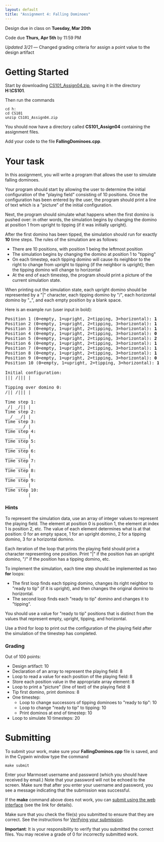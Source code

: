 ```yaml
---
layout: default
title: "Assignment 4: Falling Dominoes"
---
```


Design due in class on **Tuesday, Mar 20th**

Code due **Thurs, Apr 5th** by 11:59 PM

*Updated 3/21* &mdash; Changed grading criteria for assign a point value to the design artifact

# Getting Started

Start by downloading [CS101\_Assign04.zip](CS101_Assign04.zip), saving it in the directory **H:\\CS101**.

Then run the commands

```
cd h:
cd CS101
unzip CS101_Assign04.zip
```

You should now have a directory called **CS101\_Assign04** containing the assignment files.

Add your code to the file **FallingDominoes.cpp**.

# Your task

In this assignment, you will write a program that allows the user to simulate falling dominoes.

Your program should start by allowing the user to determine the initial configuration of the "playing field" consisting of 10 positions. Once the configuration has been entered by the user, the program should print a line of text which is a "picture" of the initial configuration.

Next, the program should simulate what happens when the first domino is pushed over: in other words, the simulation begins by changing the domino at position 1 from upright to tipping (if it was initially upright).

After the first domino has been tipped, the simulation should run for exactly **10** time steps.  The rules of the simulation are as follows:

-   There are 10 positions, with position 1 being the leftmost position
-   The simulation begins by changing the domino at position 1 to "tipping"
-   On each timestep, each tipping domino will cause its neighbor to the right to change from upright to tipping (if the neighbor is upright); then the tipping domino will change to horizontal
-   At the end of each timestep, the program should print a picture of the current simulation state.

When printing out the simulation state, each upright domino should be represented by a "\|" character, each tipping domino by "/", each horizontal domino by "\_", and each empty position by a blank space.

Here is an example run (user input in bold):

<pre>
Position 1 (0=empty, 1=upright, 2=tipping, 3=horizontal): <b>1</b>
Position 2 (0=empty, 1=upright, 2=tipping, 3=horizontal): <b>1</b>
Position 3 (0=empty, 1=upright, 2=tipping, 3=horizontal): <b>1</b>
Position 4 (0=empty, 1=upright, 2=tipping, 3=horizontal): <b>0</b>
Position 5 (0=empty, 1=upright, 2=tipping, 3=horizontal): <b>2</b>
Position 6 (0=empty, 1=upright, 2=tipping, 3=horizontal): <b>1</b>
Position 7 (0=empty, 1=upright, 2=tipping, 3=horizontal): <b>1</b>
Position 8 (0=empty, 1=upright, 2=tipping, 3=horizontal): <b>1</b>
Position 9 (0=empty, 1=upright, 2=tipping, 3=horizontal): <b>0</b>
Position 10 (0=empty, 1=upright, 2=tipping, 3=horizontal): <b>1</b>

Initial configuration:
&vert;&vert;&vert; /&vert;&vert;&vert; &vert;

Tipping over domino 0:
/&vert;&vert; /&vert;&vert;&vert; &vert;

Time step 1:
&#95;/&vert; &#95;/&vert;&vert; &vert;
Time step 2:
&#95;&#95;/ &#95;&#95;/&vert; &vert;
Time step 3:
&#95;&#95;&#95; &#95;&#95;&#95;/ &vert;
Time step 4:
&#95;&#95;&#95; &#95;&#95;&#95;&#95; &vert;
Time step 5:
&#95;&#95;&#95; &#95;&#95;&#95;&#95; &vert;
Time step 6:
&#95;&#95;&#95; &#95;&#95;&#95;&#95; &vert;
Time step 7:
&#95;&#95;&#95; &#95;&#95;&#95;&#95; &vert;
Time step 8:
&#95;&#95;&#95; &#95;&#95;&#95;&#95; &vert;
Time step 9:
&#95;&#95;&#95; &#95;&#95;&#95;&#95; &vert;
Time step 10:
&#95;&#95;&#95; &#95;&#95;&#95;&#95; &vert;
</pre>

### Hints

To represent the simulation data, use an array of integer values to represent the playing field. The element at position 0 is position 1, the element at index 1 is position 2, etc. The value of each element determines what is at that position: 0 for an empty space, 1 for an upright domino, 2 for a tipping domino, 3 for a horizontal domino.

Each iteration of the loop that prints the playing field should print a character representing one position. Print "\|" if the position has an upright domino, "/" if the position has a tipping domino, etc.

To implement the simulation, each time step should be implemented as two **for** loops:

-   The first loop finds each tipping domino, changes its right neighbor to "ready to tip" (if it is upright), and then changes the original domino to horizontal.
-   The second loop finds each "ready to tip" domino and changes it to "tipping".

You should use a value for "ready to tip" positions that is distinct from the values that represent empty, upright, tipping, and horizontal.

Use a third for loop to print out the configuration of the playing field after the simulation of the timestep has completed.

### Grading

Out of 100 points:

-   Design artifact: 10
-   Declaration of an array to represent the playing field: 8
-   Loop to read a value for each position of the playing field: 8
-   Store each position value in the appropriate array element: 8
-   Loop to print a "picture" (line of text) of the playing field: 8
-   Tip first domino, print dominos: 8
-   One timestep:
    -   Loop to change successors of tipping dominoes to "ready to tip": 10
    -   Loop to change "ready to tip" to tipping: 10
    -   Print dominos at end of timestep: 10
-   Loop to simulate 10 timesteps: 20

# Submitting

To submit your work, make sure your **FallingDominos.cpp** file is saved, and in the Cygwin window type the command

    make submit

Enter your Marmoset username and password (which you should have received by email.) Note that your password will not be echoed to the screen. Make sure that after you enter your username and password, you see a message indicating that the submission was successful.

If the **make** command above does not work, you can [submit using the web interface](../submitting.html) (see the link for details).

Make sure that you check the file(s) you submitted to ensure that they are correct.  See the instructions for [Verifying your submission](../submitting.html#verifying-your-submission).

<div class="callout">
<b>Important</b>: It is your responsibility to verify that you submitted the correct files.  You may receive a grade of 0 for incorrectly submitted work.
</div>
